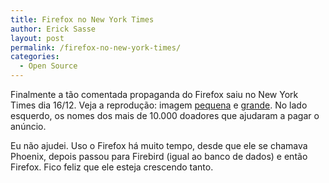 ```yaml
---
title: Firefox no New York Times
author: Erick Sasse
layout: post
permalink: /firefox-no-new-york-times/
categories:
  - Open Source
---
```

Finalmente a t&atilde;o comentada propaganda do Firefox saiu no New York Times dia 16/12. Veja a reprodu&ccedil;&atilde;o: imagem [pequena][1] e [grande][2]. No lado esquerdo, os nomes dos mais de 10.000 doadores que ajudaram a pagar o an&uacute;ncio. 

Eu n&atilde;o ajudei. Uso o Firefox h&aacute; muito tempo, desde que ele se chamava Phoenix, depois passou para Firebird (igual ao banco de dados) e ent&atilde;o Firefox. Fico feliz que ele esteja crescendo tanto.

 [1]: http://www.mozilla.org/images/nyt_ad_2004.png
 [2]: http://www.mozilla.org/images/nyt_ad_large_2004.png